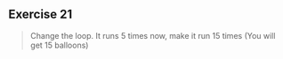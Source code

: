 Exercise 21
---

> Change the loop. It runs 5 times now, make it run 15 times (You will get 15 balloons)
